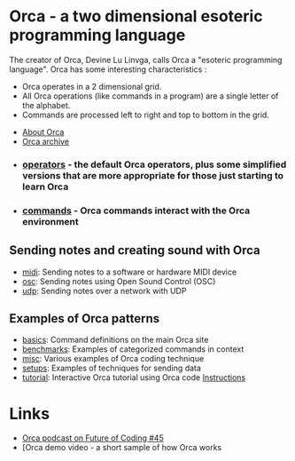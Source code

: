 # Orca - a two dimensional esoteric programming language

The creator of Orca, Devine Lu Linvga, calls Orca a "esoteric programming language". Orca has some interesting characteristics :
* Orca operates in a 2 dimensional grid. 
* All Orca operations (like commands in a program) are a single letter of the alphabet.
* Commands are processed left to right and top to bottom in the grid. 

- [About Orca](https://git.sr.ht/~rabbits/orca#orc)
- [Orca archive](https://github.com/hundredrabbits/Orca)

* ### [operators](operators) - the default Orca operators, plus some simplified versions that are more appropriate for those just starting to learn Orca
* ### [commands](orca_commands.pdf) - Orca commands interact with the Orca environment

## Sending notes and creating sound with Orca
* [midi](https://git.sr.ht/~rabbits/orca-examples/tree/master/basics/_midi.orca): Sending notes to a software or hardware MIDI device
* [osc](https://git.sr.ht/~rabbits/orca-examples/tree/master/basics/_osc.orca): Sending notes using Open Sound Control (OSC)
* [udp](https://git.sr.ht/~rabbits/orca-examples/tree/master/basics/_udp.orca): Sending notes over a network with UDP

## Examples of Orca patterns
* [basics](https://git.sr.ht/~rabbits/orca-examples/tree/master/basics): Command definitions on the main Orca site
* [benchmarks](https://git.sr.ht/~rabbits/orca-examples/tree/master/benchmarks): Examples of categorized commands in context
* [misc](https://git.sr.ht/~rabbits/orca-examples/tree/master/misc): Various examples of Orca coding technique
* [setups](https://git.sr.ht/~rabbits/orca-examples/tree/master/setups): Examples of techniques for sending data 
* [tutorial](https://git.sr.ht/~rabbits/orca-examples/tree/master/tutorial): Interactive Orca tutorial using Orca code [Instructions](https://git.sr.ht/~rabbits/orca-examples/tree/master/tutorial/README.md)

# Links
* [Orca podcast on Future of Coding #45](https://futureofcoding.org/episodes/045)
* [Orca demo video - a short sample of how Orca works
